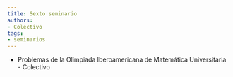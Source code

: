 ```yaml
---
title: Sexto seminario
authors:
- Colectivo
tags:
- seminarios
---
```


  * Problemas de la Olimpiada Iberoamericana de Matemática Universitaria - Colectivo
